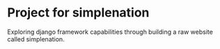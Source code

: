 # Project for simplenation

Exploring django framework capabilities through building a raw website called simplenation.
